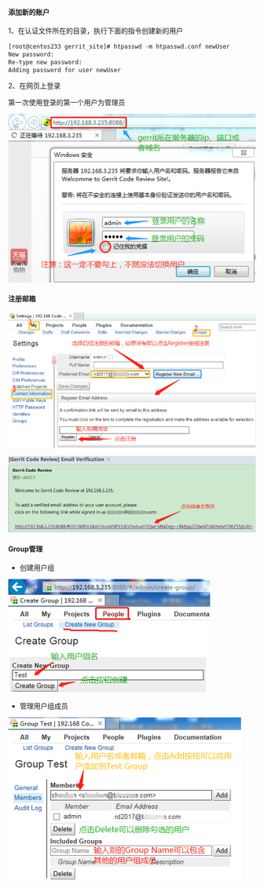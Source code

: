 #### 添加新的账户

1、在认证文件所在的目录，执行下面的指令创建新的用户

```
[root@centos233 gerrit_site]# htpasswd -m htpasswd.conf newUser
New password: 
Re-type new password: 
Adding password for user newUser
```

2、在网页上登录

第一次使用登录的第一个用户为管理员

![](/assets/gerrit_login.png)

#### 注册邮箱

![](/assets/gerrit_register_email.png)

![](/assets/gerrit_email_verification.png)

#### Group管理

* 创建用户组

![](/assets/gerrit_group_create.png)

* 管理用户组成员

![](/assets/gerrit_group_members.png)

















